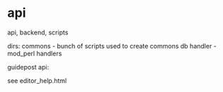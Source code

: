 # api
api, backend, scripts


dirs:
commons - bunch of scripts used to create commons db
handler - mod_perl handlers


guidepost api:

see editor_help.html
